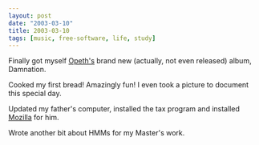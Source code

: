 ```yaml
---
layout: post
date: "2003-03-10"
title: 2003-03-10
tags: [music, free-software, life, study]
---
```

Finally got myself [Opeth's](http://www.opeth.com/) brand new
(actually, not even released) album, Damnation.

Cooked my first bread! Amazingly fun! I even took a picture to
document this special day.

Updated my father's computer, installed the tax program and
installed [Mozilla](http://www.mozilla.org/) for him.

Wrote another bit about HMMs for my Master's work.


